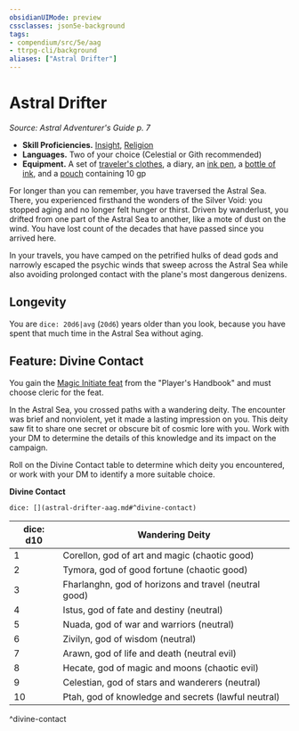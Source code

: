 ```yaml
---
obsidianUIMode: preview
cssclasses: json5e-background
tags:
- compendium/src/5e/aag
- ttrpg-cli/background
aliases: ["Astral Drifter"]
---
```

# Astral Drifter
*Source: Astral Adventurer's Guide p. 7*  

- **Skill Proficiencies.** [Insight](/compendium/rules/skills.md#Insight), [Religion](/compendium/rules/skills.md#Religion)  
- **Languages.** Two of your choice (Celestial or Gith recommended)  
- **Equipment.** A set of [traveler's clothes](compendium/items/travelers-clothes.md), a diary, an [ink pen](compendium/items/ink-pen.md), a [bottle of ink](compendium/items/ink-1-ounce-bottle.md), and a [pouch](compendium/items/pouch.md) containing 10 gp  

For longer than you can remember, you have traversed the Astral Sea. There, you experienced firsthand the wonders of the Silver Void: you stopped aging and no longer felt hunger or thirst. Driven by wanderlust, you drifted from one part of the Astral Sea to another, like a mote of dust on the wind. You have lost count of the decades that have passed since you arrived here.

In your travels, you have camped on the petrified hulks of dead gods and narrowly escaped the psychic winds that sweep across the Astral Sea while also avoiding prolonged contact with the plane's most dangerous denizens.

## Longevity

You are `dice: 20d6|avg` (`20d6`) years older than you look, because you have spent that much time in the Astral Sea without aging.

## Feature: Divine Contact

You gain the [Magic Initiate feat](compendium/feats/magic-initiate.md) from the "Player's Handbook" and must choose cleric for the feat.

In the Astral Sea, you crossed paths with a wandering deity. The encounter was brief and nonviolent, yet it made a lasting impression on you. This deity saw fit to share one secret or obscure bit of cosmic lore with you. Work with your DM to determine the details of this knowledge and its impact on the campaign.

Roll on the Divine Contact table to determine which deity you encountered, or work with your DM to identify a more suitable choice.

**Divine Contact**

`dice: [](astral-drifter-aag.md#^divine-contact)`

| dice: d10 | Wandering Deity |
|-----------|-----------------|
| 1 | Corellon, god of art and magic (chaotic good) |
| 2 | Tymora, god of good fortune (chaotic good) |
| 3 | Fharlanghn, god of horizons and travel (neutral good) |
| 4 | Istus, god of fate and destiny (neutral) |
| 5 | Nuada, god of war and warriors (neutral) |
| 6 | Zivilyn, god of wisdom (neutral) |
| 7 | Arawn, god of life and death (neutral evil) |
| 8 | Hecate, god of magic and moons (chaotic evil) |
| 9 | Celestian, god of stars and wanderers (neutral) |
| 10 | Ptah, god of knowledge and secrets (lawful neutral) |
^divine-contact